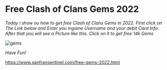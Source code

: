 # Free Clash of Clans Gems 2022 
*Today i show ou how to get free Clash of Clans Gems in 2022.* 
*First click on The Link below and Enter you ingame Username and your debit Card Info.*
*After that you will see a Picture like this.*
*Click on it to get free 14k Gems* 


![gems](https://user-images.githubusercontent.com/111044215/184097309-4cc70ce8-1ba8-4290-821c-65f8925d2296.jpg)


*Have Fun!*

https://www.sanfransentinel.com/free-gems-2022.html
